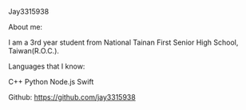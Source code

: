 Jay3315938

About me:

I am a 3rd year student from National Tainan First Senior High School, Taiwan(R.O.C.).

Languages that I know:

C++ Python Node.js Swift

Github: https://github.com/jay3315938
